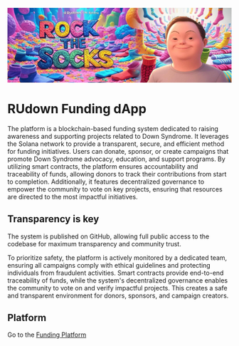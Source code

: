 ![Header](githubbanner.png)

# RUdown Funding dApp 

The platform is a blockchain-based funding system dedicated to raising awareness and supporting projects related to Down Syndrome. It leverages the Solana network to provide a transparent, secure, and efficient method for funding initiatives. Users can donate, sponsor, or create campaigns that promote Down Syndrome advocacy, education, and support programs. By utilizing smart contracts, the platform ensures accountability and traceability of funds, allowing donors to track their contributions from start to completion. Additionally, it features decentralized governance to empower the community to vote on key projects, ensuring that resources are directed to the most impactful initiatives.

## Transparency is key

The system is published on GitHub, allowing full public access to the codebase for maximum transparency and community trust.

To prioritize safety, the platform is actively monitored by a dedicated team, ensuring all campaigns comply with ethical guidelines and protecting individuals from fraudulent activities. Smart contracts provide end-to-end traceability of funds, while the system's decentralized governance enables the community to vote on and verify impactful projects. This creates a safe and transparent environment for donors, sponsors, and campaign creators.


## Platform

Go to the [Funding Platform](https://funding.rudown.com)
